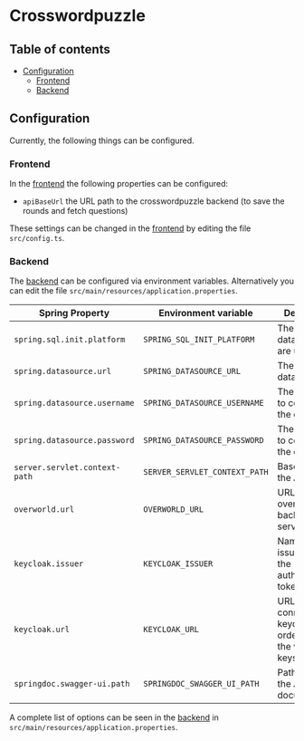 # Crosswordpuzzle

## Table of contents

<!-- TOC -->
* [Configuration](#configuration)
    * [Frontend](#frontend)
    * [Backend](#backend)
<!-- TOC -->

## Configuration

Currently, the following things can be configured.

### Frontend

In the [frontend](https://github.com/Gamify-IT/crosswordpuzzle) the following properties can be configured:

- `apiBaseUrl` the URL path to the crosswordpuzzle backend (to save the rounds and fetch questions)

These settings can be changed in the [frontend](https://github.com/Gamify-IT/crosswordpuzzle) by editing the file `src/config.ts`.

### Backend

The [backend](https://github.com/Gamify-IT/crosswordpuzzle-backend) can be configured via environment variables.
Alternatively you can edit the file `src/main/resources/application.properties`.

| Spring Property               | Environment variable          | Description                                                      | Default value                                |
|-------------------------------|-------------------------------|------------------------------------------------------------------|----------------------------------------------|
| `spring.sql.init.platform`    | `SPRING_SQL_INIT_PLATFORM`    | The kind of database you are using                               | `postgres`                                   |
| `spring.datasource.url`       | `SPRING_DATASOURCE_URL`       | The URL to the database                                          | `jdbc:postgresql://localhost:5432/postgres`  |
| `spring.datasource.username`  | `SPRING_DATASOURCE_USERNAME`  | The username to connect to the database                          | `postgres`                                   |
| `spring.datasource.password`  | `SPRING_DATASOURCE_PASSWORD`  | The password to connect to the database                          | `postgres`                                   |
| `server.servlet.context-path` | `SERVER_SERVLET_CONTEXT_PATH` | Base path for the API                                            | `/api/v1`                                    |
| `overworld.url`               | `OVERWORLD_URL`               | URL of the overworld backend service                             | `http://localhost/overworld/api/v1`          |
| `keycloak.issuer`             | `KEYCLOAK_ISSUER`             | Name of the issuer used in the authentication tokens             | `http://localhost/keycloak/realms/Gamify-IT` |
| `keycloak.url`                | `KEYCLOAK_URL`                | URL to connect to keycloak in order to fetch the validation keys | `http://localhost/keycloak/realms/Gamify-IT` |
| `springdoc.swagger-ui.path`   | `SPRINGDOC_SWAGGER_UI_PATH`   | Path to serve the API documentation                              | `/swagger-ui`                                |

A complete list of options can be seen in the [backend](https://github.com/Gamify-IT/crosswordpuzzle-backend) in `src/main/resources/application.properties`.
